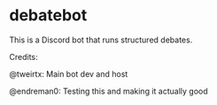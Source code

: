 # debatebot
This is a Discord bot that runs structured debates.


Credits:

@tweirtx: Main bot dev and host

@endreman0: Testing this and making it actually good
